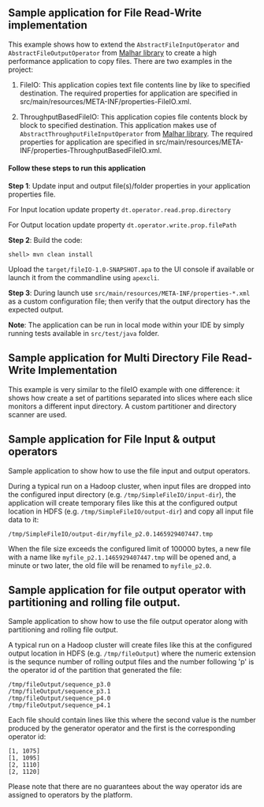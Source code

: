 ## Sample application for File Read-Write implementation

This example shows how to extend the `AbstractFileInputOperator` and `AbstractFileOutputOperator` from [Malhar library](https://github.com/apache/apex-malhar) to create a high performance application to copy files. There are two examples in the project:

1. FileIO: This application copies text file contents line by like to specified destination. The required properties for application are specified in src/main/resources/META-INF/properties-FileIO.xml.

2. ThroughputBasedFileIO: This application copies file contents block by block to specified destination. This application makes use of `AbstractThroughputFileInputOperator` from [Malhar library](https://github.com/apache/apex-malhar). The required properties for application are specified in src/main/resources/META-INF/properties-ThroughputBasedFileIO.xml.

#### Follow these steps to run this application

**Step 1**: Update input and output file(s)/folder properties in your application properties file.

For Input location update property `dt.operator.read.prop.directory`

For Output location update property `dt.operator.write.prop.filePath`

**Step 2**: Build the code:

    shell> mvn clean install

Upload the `target/fileIO-1.0-SNAPSHOT.apa` to the UI console if available or launch it from the commandline using `apexcli`.

**Step 3**: During launch use `src/main/resources/META-INF/properties-*.xml` as a custom configuration file; then verify
that the output directory has the expected output.

**Note**: The application can be run in local mode within your IDE by simply running tests available in `src/test/java` folder.

## Sample application for Multi Directory File Read-Write Implementation

This example is very similar to the fileIO example with one difference: it shows how
create a set of partitions separated into slices where each slice monitors a different
input directory. A custom partitioner and directory scanner are used.

## Sample application for File Input &  output operators

Sample application to show how to use the file input and output operators.

During a typical run on a Hadoop cluster, when input files are dropped into the
configured input directory (e.g. `/tmp/SimpleFileIO/input-dir`), the application
will create temporary files like this at the configured output location in
HDFS (e.g. `/tmp/SimpleFileIO/output-dir`) and copy all input file data to it:

    /tmp/SimpleFileIO/output-dir/myfile_p2.0.1465929407447.tmp

When the file size exceeds the configured limit of 100000 bytes, a new file with
a name like `myfile_p2.1.1465929407447.tmp` will be opened and, a minute or two
later, the old file will be renamed to `myfile_p2.0`.

## Sample application for file output operator with partitioning and rolling file output.

Sample application to show how to use the file output operator along with
partitioning and rolling file output.

A typical run on a Hadoop cluster will create files like this at the configured
output location in HDFS (e.g. `/tmp/fileOutput`) where the numeric extension is
the sequnce number of rolling output files and the number following 'p' is the
operator id of the partition that generated the file:

    /tmp/fileOutput/sequence_p3.0
    /tmp/fileOutput/sequence_p3.1
    /tmp/fileOutput/sequence_p4.0
    /tmp/fileOutput/sequence_p4.1

Each file should contain lines like this where the second value is the number
produced by the generator operator and the first is the corresponding operator id:

    [1, 1075]
    [1, 1095]
    [2, 1110]
    [2, 1120]

Please note that there are no guarantees about the way operator ids are assigned
to operators by the platform.


